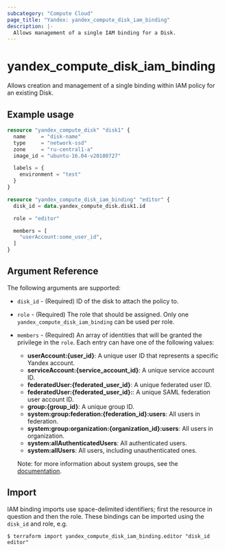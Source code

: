 ```yaml
---
subcategory: "Compute Cloud"
page_title: "Yandex: yandex_compute_disk_iam_binding"
description: |-
  Allows management of a single IAM binding for a Disk.
---
```



# yandex_compute_disk_iam_binding




Allows creation and management of a single binding within IAM policy for an existing Disk.

## Example usage

```terraform
resource "yandex_compute_disk" "disk1" {
  name     = "disk-name"
  type     = "network-ssd"
  zone     = "ru-central1-a"
  image_id = "ubuntu-16.04-v20180727"

  labels = {
    environment = "test"
  }
}

resource "yandex_compute_disk_iam_binding" "editor" {
  disk_id = data.yandex_compute_disk.disk1.id

  role = "editor"

  members = [
    "userAccount:some_user_id",
  ]
}
```

## Argument Reference

The following arguments are supported:

* `disk_id` - (Required) ID of the disk to attach the policy to.

* `role` - (Required) The role that should be assigned. Only one `yandex_compute_disk_iam_binding` can be used per role.

* `members` - (Required) An array of identities that will be granted the privilege in the `role`. Each entry can have one of the following values:
  * **userAccount:{user_id}**: A unique user ID that represents a specific Yandex account.
  * **serviceAccount:{service_account_id}**: A unique service account ID.
  * **federatedUser:{federated_user_id}**: A unique federated user ID.
  * **federatedUser:{federated_user_id}:**: A unique SAML federation user account ID.
  * **group:{group_id}**: A unique group ID.
  * **system:group:federation:{federation_id}:users**: All users in federation.
  * **system:group:organization:{organization_id}:users**: All users in organization.
  * **system:allAuthenticatedUsers**: All authenticated users.
  * **system:allUsers**: All users, including unauthenticated ones.

  Note: for more information about system groups, see the [documentation](https://cloud.yandex.com/docs/iam/concepts/access-control/system-group).

## Import

IAM binding imports use space-delimited identifiers; first the resource in question and then the role. These bindings can be imported using the `disk_id` and role, e.g.

```
$ terraform import yandex_compute_disk_iam_binding.editor "disk_id editor"
```
